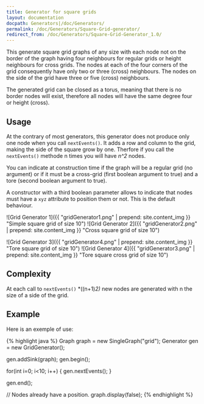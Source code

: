 ```yaml
---
title: Generator for square grids
layout: documentation
docpath: Generators|/doc/Generators/
permalink: /doc/Generators/Square-Grid-generator/
redirect_from: /doc/Generators/Square-Grid-Generator_1.0/
---
```


This generate square grid graphs of any size with each node not on the
border of the graph having four neighbours for regular grids or
height neighbours for cross grids. The nodes at each of the four
corners of the grid consequently have only two or three (cross)
neighbours. The nodes on the side of the grid have three or five (cross)
neighbours.

The generated grid can be closed as a torus, meaning that there is
no border nodes will exist, therefore all nodes will have the same
degree four or height (cross).


## Usage

At the contrary of most generators, this generator does not produce
only one node when you call ``nextEvents()``. It adds a row
and column to the grid, making the side of the square grow by one.
Therfore if you call the ``nextEvents()`` methode n times you
will have *n^2* nodes.

You can indicate at construction time if the graph will be a regular
grid (no argument) or if it must be a cross-grid (first boolean argument to
true) and a tore (second boolean argument to true).

A constructor with a third boolean parameter allows to indicate that nodes
must have a ``xyz`` attribute to position them or not. This is the default
behaviour. 

![Grid Generator 1]({{ "gridGenerator1.png" | prepend: site.content_img }} "Simple square grid of size 10")
![Grid Generator 2]({{ "gridGenerator2.png" | prepend: site.content_img }} "Cross square grid of size 10")

![Grid Generator 3]({{ "gridGenerator4.png" | prepend: site.content_img }} "Tore square grid of size 10")
![Grid Generator 4]({{ "gridGenerator3.png" | prepend: site.content_img }} "Tore square cross grid of size 10")


## Complexity

At each call to ``nextEvents()`` *((n+1)*2)* new nodes are generated
with n the size of a side of the grid.


## Example

Here is an exemple of use:

{% highlight java %}
Graph graph = new SingleGraph("grid");
Generator gen = new GridGenerator();

gen.addSink(graph);
gen.begin();

for(int i=0; i<10; i++) {
	gen.nextEvents();
}

gen.end();

// Nodes already have a position.
graph.display(false);
{% endhighlight %}
    

